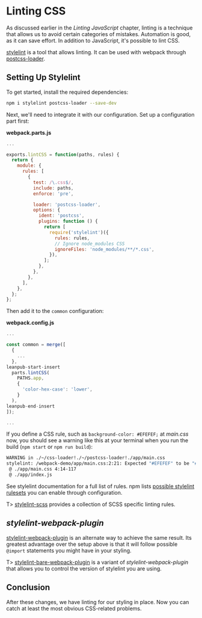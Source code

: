 # Linting CSS

As discussed earlier in the *Linting JavaScript* chapter, linting is a technique that allows us to avoid certain categories of mistakes. Automation is good, as it can save effort. In addition to JavaScript, it's possible to lint CSS.

[stylelint](http://stylelint.io/) is a tool that allows linting. It can be used with webpack through [postcss-loader](https://www.npmjs.com/package/postcss-loader).

## Setting Up Stylelint

To get started, install the required dependencies:

```bash
npm i stylelint postcss-loader --save-dev
```

Next, we'll need to integrate it with our configuration. Set up a configuration part first:

**webpack.parts.js**

```javascript
...

exports.lintCSS = function(paths, rules) {
  return {
    module: {
      rules: [
        {
          test: /\.css$/,
          include: paths,
          enforce: 'pre',

          loader: 'postcss-loader',
          options: {
            ident: 'postcss',
            plugins: function () {
              return [
                require('stylelint')({
                  rules: rules,
                  // Ignore node_modules CSS
                  ignoreFiles: 'node_modules/**/*.css',
                }),
              ];
            },
          },
        },
      ],
    },
  };
};
```

Then add it to the `common` configuration:

**webpack.config.js**

```javascript
...

const common = merge([
  {
    ...
  },
leanpub-start-insert
  parts.lintCSS(
    PATHS.app,
    {
      'color-hex-case': 'lower',
    }
  ),
leanpub-end-insert
]);

...
```

If you define a CSS rule, such as `background-color: #EFEFEF;` at *main.css* now, you should see a warning like this at your terminal when you run the build (`npm start` or `npm run build`):

```bash
WARNING in ./~/css-loader!./~/postcss-loader!./app/main.css
stylelint: /webpack-demo/app/main.css:2:21: Expected "#EFEFEF" to be "#efefef" (color-hex-case)
 @ ./app/main.css 4:14-117
 @ ./app/index.js
```

See stylelint documentation for a full list of rules. npm lists [possible stylelint rulesets](https://www.npmjs.com/search?q=stylelint-config) you can enable through configuration.

T> [stylelint-scss](https://www.npmjs.com/package/stylelint-scss) provides a collection of SCSS specific linting rules.

## *stylelint-webpack-plugin*

[stylelint-webpack-plugin](https://www.npmjs.com/package/stylelint-webpack-plugin) is an alternate way to achieve the same result. Its greatest advantage over the setup above is that it will follow possible `@import` statements you might have in your styling.

T> [stylelint-bare-webpack-plugin](https://www.npmjs.com/package/stylelint-bare-webpack-plugin) is a variant of *stylelint-webpack-plugin* that allows you to control the version of stylelint you are using.

## Conclusion

After these changes, we have linting for our styling in place. Now you can catch at least the most obvious CSS-related problems.
